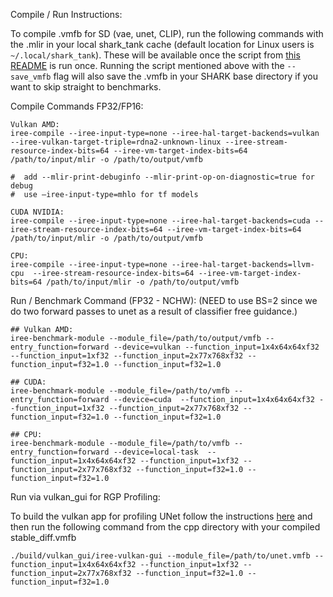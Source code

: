 Compile / Run Instructions:

To compile .vmfb for SD (vae, unet, CLIP), run the following commands with the .mlir in your local shark_tank cache (default location for Linux users is `~/.local/shark_tank`). These will be available once the script from [this README](https://github.com/nod-ai/SHARK/blob/main/shark/examples/shark_inference/stable_diffusion/README.md) is run once.
Running the script mentioned above with the `--save_vmfb` flag will also save the .vmfb in your SHARK base directory if you want to skip straight to benchmarks.

Compile Commands FP32/FP16: 

```shell
Vulkan AMD: 
iree-compile --iree-input-type=none --iree-hal-target-backends=vulkan --iree-vulkan-target-triple=rdna2-unknown-linux --iree-stream-resource-index-bits=64 --iree-vm-target-index-bits=64 /path/to/input/mlir -o /path/to/output/vmfb

#  add --mlir-print-debuginfo --mlir-print-op-on-diagnostic=true for debug
#  use –iree-input-type=mhlo for tf models

CUDA NVIDIA:
iree-compile --iree-input-type=none --iree-hal-target-backends=cuda --iree-stream-resource-index-bits=64 --iree-vm-target-index-bits=64 /path/to/input/mlir -o /path/to/output/vmfb

CPU:
iree-compile --iree-input-type=none --iree-hal-target-backends=llvm-cpu  --iree-stream-resource-index-bits=64 --iree-vm-target-index-bits=64 /path/to/input/mlir -o /path/to/output/vmfb
```



Run / Benchmark Command (FP32 - NCHW):
(NEED to use BS=2 since we do two forward passes to unet as a result of classifier free guidance.)

```shell
## Vulkan AMD:
iree-benchmark-module --module_file=/path/to/output/vmfb --entry_function=forward --device=vulkan --function_input=1x4x64x64xf32 --function_input=1xf32 --function_input=2x77x768xf32 --function_input=f32=1.0 --function_input=f32=1.0

## CUDA:
iree-benchmark-module --module_file=/path/to/vmfb --entry_function=forward --device=cuda  --function_input=1x4x64x64xf32 --function_input=1xf32 --function_input=2x77x768xf32 --function_input=f32=1.0 --function_input=f32=1.0

## CPU:
iree-benchmark-module --module_file=/path/to/vmfb --entry_function=forward --device=local-task  --function_input=1x4x64x64xf32 --function_input=1xf32 --function_input=2x77x768xf32 --function_input=f32=1.0 --function_input=f32=1.0

```

Run via vulkan_gui for RGP Profiling:

To build the vulkan app for profiling UNet follow the instructions [here](https://github.com/nod-ai/SHARK/tree/main/cpp) and then run the following command from the cpp directory with your compiled stable_diff.vmfb
```shell
./build/vulkan_gui/iree-vulkan-gui --module_file=/path/to/unet.vmfb --function_input=1x4x64x64xf32 --function_input=1xf32 --function_input=2x77x768xf32 --function_input=f32=1.0 --function_input=f32=1.0
```
